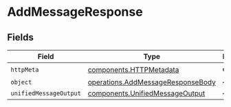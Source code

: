# AddMessageResponse


## Fields

| Field                                                                                  | Type                                                                                   | Required                                                                               | Description                                                                            |
| -------------------------------------------------------------------------------------- | -------------------------------------------------------------------------------------- | -------------------------------------------------------------------------------------- | -------------------------------------------------------------------------------------- |
| `httpMeta`                                                                             | [components.HTTPMetadata](../../models/components/httpmetadata.md)                     | :heavy_check_mark:                                                                     | N/A                                                                                    |
| `object`                                                                               | [operations.AddMessageResponseBody](../../models/operations/addmessageresponsebody.md) | :heavy_minus_sign:                                                                     | N/A                                                                                    |
| `unifiedMessageOutput`                                                                 | [components.UnifiedMessageOutput](../../models/components/unifiedmessageoutput.md)     | :heavy_minus_sign:                                                                     | N/A                                                                                    |